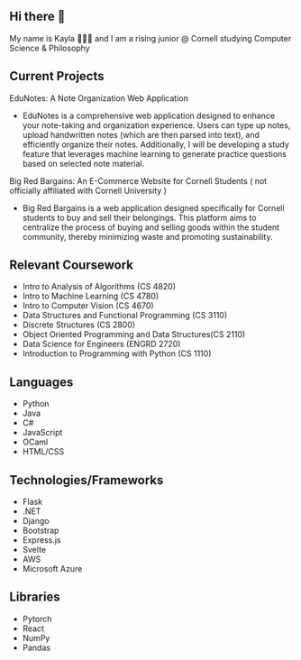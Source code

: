 ## Hi there 👋
My name is Kayla 👩🏻‍💻 and I am a rising junior @ Cornell studying Computer Science & Philosophy</span>

## Current Projects
EduNotes: A Note Organization Web Application <br>
- EduNotes is a comprehensive web application designed to enhance your note-taking and organization experience. Users can type up notes, upload handwritten notes (which are then parsed into text), and efficiently organize their notes. Additionally, I will be developing a study feature that leverages machine learning to generate practice questions based on selected note material. <br>

Big Red Bargains: An E-Commerce Website for Cornell Students (  not officially affiliated with Cornell University ) <br>
- Big Red Bargains is a web application designed specifically for Cornell students to buy and sell their belongings. This platform aims to centralize the process of buying and selling goods within the student community, thereby minimizing waste and promoting sustainability. <br>
## Relevant Coursework
- Intro to Analysis of Algorithms (CS 4820)
- Intro to Machine Learning (CS 4780)
- Intro to Computer Vision (CS 4670)
- Data Structures and Functional Programming (CS 3110)
- Discrete Structures (CS 2800)
- Object Oriented Programming and Data Structures(CS 2110)
- Data Science for Engineers (ENGRD 2720)
- Introduction to Programming with Python (CS 1110)

## Languages
- Python
- Java
- C#
- JavaScript
- OCaml
- HTML/CSS

## Technologies/Frameworks
- Flask
- .NET
- Django
- Bootstrap
- Express.js
- Svelte
- AWS
- Microsoft Azure

## Libraries
- Pytorch
- React
- NumPy
- Pandas

<!--
**KaylaNg1/KaylaNg1** is a ✨ _special_ ✨ repository because its `README.md` (this file) appears on your GitHub profile.

Here are some ideas to get you started:

- 🔭 I’m currently working on ...
- 🌱 I’m currently learning ...
- 👯 I’m looking to collaborate on ...
- 🤔 I’m looking for help with ...
- 💬 Ask me about ...
- 📫 How to reach me: ...
- 😄 Pronouns: ...
- ⚡ Fun fact: ...
-->
